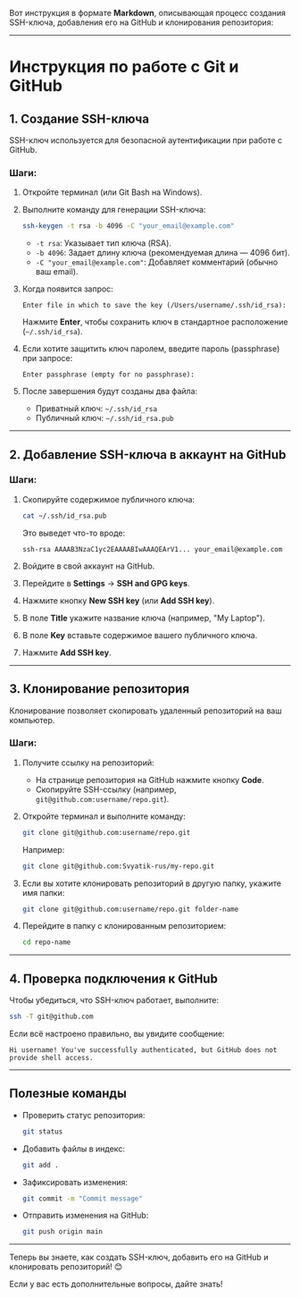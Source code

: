 Вот инструкция в формате **Markdown**, описывающая процесс создания SSH-ключа, добавления его на GitHub и клонирования репозитория:

---

# Инструкция по работе с Git и GitHub

## 1. Создание SSH-ключа

SSH-ключ используется для безопасной аутентификации при работе с GitHub.

### Шаги:
1. Откройте терминал (или Git Bash на Windows).
2. Выполните команду для генерации SSH-ключа:
   ```bash
   ssh-keygen -t rsa -b 4096 -C "your_email@example.com"
   ```
   - `-t rsa`: Указывает тип ключа (RSA).
   - `-b 4096`: Задает длину ключа (рекомендуемая длина — 4096 бит).
   - `-C "your_email@example.com"`: Добавляет комментарий (обычно ваш email).

3. Когда появится запрос:
   ```
   Enter file in which to save the key (/Users/username/.ssh/id_rsa):
   ```
   Нажмите **Enter**, чтобы сохранить ключ в стандартное расположение (`~/.ssh/id_rsa`).

4. Если хотите защитить ключ паролем, введите пароль (passphrase) при запросе:
   ```
   Enter passphrase (empty for no passphrase):
   ```

5. После завершения будут созданы два файла:
   - Приватный ключ: `~/.ssh/id_rsa`
   - Публичный ключ: `~/.ssh/id_rsa.pub`

---

## 2. Добавление SSH-ключа в аккаунт на GitHub

### Шаги:
1. Скопируйте содержимое публичного ключа:
   ```bash
   cat ~/.ssh/id_rsa.pub
   ```
   Это выведет что-то вроде:
   ```
   ssh-rsa AAAAB3NzaC1yc2EAAAABIwAAAQEArV1... your_email@example.com
   ```

2. Войдите в свой аккаунт на GitHub.
3. Перейдите в **Settings** → **SSH and GPG keys**.
4. Нажмите кнопку **New SSH key** (или **Add SSH key**).
5. В поле **Title** укажите название ключа (например, "My Laptop").
6. В поле **Key** вставьте содержимое вашего публичного ключа.
7. Нажмите **Add SSH key**.

---

## 3. Клонирование репозитория

Клонирование позволяет скопировать удаленный репозиторий на ваш компьютер.

### Шаги:
1. Получите ссылку на репозиторий:
   - На странице репозитория на GitHub нажмите кнопку **Code**.
   - Скопируйте SSH-ссылку (например, `git@github.com:username/repo.git`).

2. Откройте терминал и выполните команду:
   ```bash
   git clone git@github.com:username/repo.git
   ```
   Например:
   ```bash
   git clone git@github.com:Svyatik-rus/my-repo.git
   ```

3. Если вы хотите клонировать репозиторий в другую папку, укажите имя папки:
   ```bash
   git clone git@github.com:username/repo.git folder-name
   ```

4. Перейдите в папку с клонированным репозиторием:
   ```bash
   cd repo-name
   ```

---

## 4. Проверка подключения к GitHub

Чтобы убедиться, что SSH-ключ работает, выполните:
```bash
ssh -T git@github.com
```

Если всё настроено правильно, вы увидите сообщение:
```
Hi username! You've successfully authenticated, but GitHub does not provide shell access.
```

---

## Полезные команды

- Проверить статус репозитория:
  ```bash
  git status
  ```

- Добавить файлы в индекс:
  ```bash
  git add .
  ```

- Зафиксировать изменения:
  ```bash
  git commit -m "Commit message"
  ```

- Отправить изменения на GitHub:
  ```bash
  git push origin main
  ```

---

Теперь вы знаете, как создать SSH-ключ, добавить его на GitHub и клонировать репозиторий! 😊

Если у вас есть дополнительные вопросы, дайте знать!
